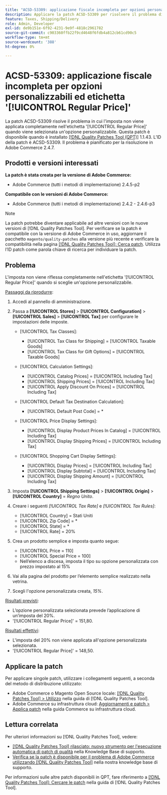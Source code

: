 ```yaml
---
title: "ACSD-53309: applicazione fiscale incompleta per opzioni personalizzabili ed etichetta [!UICONTROL Regular Price]"
description: Applicare la patch ACSD-53309 per risolvere il problema di Adobe Commerce in cui l'imposta non viene applicata completamente nell'etichetta '[!UICONTROL Regular Price]' quando si seleziona un'opzione personalizzabile.
feature: Taxes, Shipping/Delivery
role: Admin, Developer
exl-id: de9b151e-6f92-4231-9e9f-4818c2961782
source-git-commit: c903360ffb22f9cd4648f6fdb4a812cb61cd90c5
workflow-type: tm+mt
source-wordcount: '388'
ht-degree: 0%

---
```


# ACSD-53309: applicazione fiscale incompleta per opzioni personalizzabili ed etichetta &#39;[!UICONTROL Regular Price]&#39;

La patch ACSD-53309 risolve il problema in cui l&#39;imposta non viene applicata completamente nell&#39;etichetta &#39;[!UICONTROL Regular Price]&#39; quando viene selezionata un&#39;opzione personalizzabile. Questa patch è disponibile quando è installato [[!DNL Quality Patches Tool (QPT)]](/help/announcements/adobe-commerce-announcements/magento-quality-patches-released-new-tool-to-self-serve-quality-patches.md) 1.1.43. L’ID della patch è ACSD-53309. Il problema è pianificato per la risoluzione in Adobe Commerce 2.4.7.

## Prodotti e versioni interessati

**La patch è stata creata per la versione di Adobe Commerce:**

* Adobe Commerce (tutti i metodi di implementazione) 2.4.5-p2

**Compatibile con le versioni di Adobe Commerce:**

* Adobe Commerce (tutti i metodi di implementazione) 2.4.2 - 2.4.6-p3

>[!NOTE]
>
>La patch potrebbe diventare applicabile ad altre versioni con le nuove versioni di [!DNL Quality Patches Tool]. Per verificare se la patch è compatibile con la versione di Adobe Commerce in uso, aggiornare il pacchetto `magento/quality-patches` alla versione più recente e verificare la compatibilità nella pagina [[!DNL Quality Patches Tool]: Cerca patch](https://experienceleague.adobe.com/tools/commerce-quality-patches/index.html?lang=it). Utilizza l’ID patch come parola chiave di ricerca per individuare la patch.

## Problema

L&#39;imposta non viene riflessa completamente nell&#39;etichetta &#39;[!UICONTROL Regular Price]&#39; quando si sceglie un&#39;opzione personalizzabile.

<u>Passaggi da riprodurre</u>:

1. Accedi al pannello di amministrazione.
1. Passa a **[!UICONTROL Stores]** > **[!UICONTROL Configuration]** > **[!UICONTROL Sales]** > **[!UICONTROL Tax]** per configurare le impostazioni delle imposte.

   * [!UICONTROL Tax Classes]:

      * [!UICONTROL Tax Class for Shipping] = [!UICONTROL Taxable Goods]
      * [!UICONTROL Tax Class for Gift Options] = [!UICONTROL Taxable Goods]

   * [!UICONTROL Calculation Settings]:

      * [!UICONTROL Catalog Prices] = [!UICONTROL Including Tax]
      * [!UICONTROL Shipping Prices] = [!UICONTROL Including Tax]
      * [!UICONTROL Apply Discount On Prices] = [!UICONTROL Including Tax]

   * [!UICONTROL Default Tax Destination Calculation]:

      * [!UICONTROL Default Post Code] = *

   * [!UICONTROL Price Display Settings]:

      * [!UICONTROL Display Product Prices In Catalog] = [!UICONTROL Including Tax]
      * [!UICONTROL Display Shipping Prices] = [!UICONTROL Including Tax]

   * [!UICONTROL Shopping Cart Display Settings]:

      * [!UICONTROL Display Prices] = [!UICONTROL Including Tax]
      * [!UICONTROL Display Subtotal] = [!UICONTROL Including Tax]
      * [!UICONTROL Display Shipping Amount] = [!UICONTROL Including Tax]

1. Imposta **[!UICONTROL Shipping Settings]** > **[!UICONTROL Origin]** > **[!UICONTROL Country]** = *Regno Unito*.

1. Creare i seguenti *[!UICONTROL Tax Rate]* e *[!UICONTROL Tax Rules]*:

   * [!UICONTROL Country] = Stati Uniti
   * [!UICONTROL Zip Code] = *
   * [!UICONTROL State] = *
   * [!UICONTROL Rate] = 20%
1. Crea un prodotto semplice e imposta quanto segue:
   * [!UICONTROL Price = 110]
   * [!UICONTROL Special Price = 100]
   * Nell’elenco a discesa, imposta il tipo su opzione personalizzata con prezzo impostato al 15%
1. Vai alla pagina del prodotto per l’elemento semplice realizzato nella vetrina.
1. Scegli l&#39;opzione personalizzata creata, *15%*.

<u>Risultati previsti</u>:

* L’opzione personalizzata selezionata prevede l’applicazione di un’imposta del 20%.
* &#39;[!UICONTROL Regular Price]&#39; = 151,80.

<u>Risultati effettivi</u>:

* L&#39;imposta del 20% non viene applicata all&#39;opzione personalizzata selezionata.
* &#39;[!UICONTROL Regular Price]&#39; = 148,50.

## Applicare la patch

Per applicare singole patch, utilizzare i collegamenti seguenti, a seconda del metodo di distribuzione utilizzato:

* Adobe Commerce o Magento Open Source locale: [[!DNL Quality Patches Tool] > Utilizzo](https://experienceleague.adobe.com/docs/commerce-operations/tools/quality-patches-tool/usage.html?lang=it) nella guida di [!DNL Quality Patches Tool].
* Adobe Commerce su infrastruttura cloud: [Aggiornamenti e patch > Applica patch](https://experienceleague.adobe.com/docs/commerce-cloud-service/user-guide/develop/upgrade/apply-patches.html?lang=it) nella guida Commerce su infrastruttura cloud.

## Lettura correlata

Per ulteriori informazioni su [!DNL Quality Patches Tool], vedere:

* [[!DNL Quality Patches Tool] rilasciato: nuovo strumento per l&#39;esecuzione automatica di patch di qualità](/help/announcements/adobe-commerce-announcements/magento-quality-patches-released-new-tool-to-self-serve-quality-patches.md) nella Knowledge Base di supporto.
* [Verifica se la patch è disponibile per il problema di Adobe Commerce utilizzando  [!DNL Quality Patches Tool]](/help/support-tools/patches-available-in-qpt-tool/check-patch-for-magento-issue-with-magento-quality-patches.md) nella nostra knowledge base di supporto.

Per informazioni sulle altre patch disponibili in QPT, fare riferimento a [[!DNL Quality Patches Tool]: Cercare le patch](https://experienceleague.adobe.com/tools/commerce-quality-patches/index.html?lang=it) nella guida di [!DNL Quality Patches Tool].
